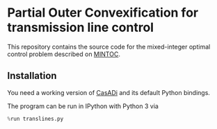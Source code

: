 # Partial Outer Convexification for transmission line control

This repository contains the source code for the mixed-integer optimal control
problem described on
[MINTOC](https://mintoc.de/index.php/Control_of_Transmission_Lines).

## Installation

You need a working version of [CasADi](https://casadi.org) and its default
Python bindings.

The program can be run in IPython with Python 3 via
```python
%run translines.py
```

